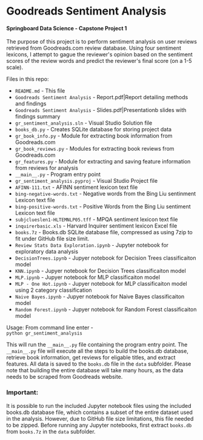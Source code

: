 # Goodreads Sentiment Analysis
#### Springboard Data Science - Capstone Project 1

The purpose of this project is to perform sentiment analysis on user reviews retrieved from Goodreads.com review database. Using four sentiment lexicons, I attempt to gague the reviewer's opinion based on the sentiment scores of the review words and predict the reviewer's final score (on a 1-5 scale).

Files in this repo:

- `README.md` - This file
- `Goodreads Sentiment Analysis` - Report.pdf|Report detailing methods and findings
- `Goodreads Sentiment Analysis` - Slides.pdf|Presentationb slides with findings summary
- `gr_sentiment_analysis.sln` - Visual Studio Solution file
- `books_db.py` - Creates SQLite database for storing project data
- `gr_book_info.py` - Module for extracting book information from Goodreads.com
- `gr_book_reviews.py` - Modules for extracting book reviews from Goodreads.com
- `gr_features.py` - Module for extracting and saving feature information from reviews for analysis
- `__main__.py` - Program entry point
- `gr_sentiment_analysis.pyproj` - Visual Studio Project file
- `AFINN-111.txt` - AFINN sentiment lexicon text file
- `bing-negative-words.txt` - Negative words from the Bing Liu sentinment Lexicon text file
- `bing-positive-words.txt` - Positive Words from the Bing Liu sentiment Lexicon text file
- `subjclueslen1-HLTEMNLP05.tff` - MPQA sentiment lexicon text file
- `inquirerbasic.xls` - Harvard Inquirer sentiment lexicon Excel file
- `books.7z` - Books.db SQLite database file, compressed as using 7zip to fit under GitHub file size limit.
- `Review Stats Data Exploration.ipynb` - Jupyter notebook for exploratory data analysis
- `DecisionTrees.ipynb` - Jupyer notebook for Decision Trees classificaiton model
- `KNN.ipynb` - Jupyer notebook for Decision Trees classificaiton model
- `MLP.ipynb` - Jupyer notebook for MLP classificaiton model
- `MLP - One Hot.ipynb` - Jupyer notebook for MLP classificaiton model using 2 category classification 
- `Naive Bayes.ipynb` - Jupyer notebook for Naive Bayes classificaiton model
- `Random Forest.ipynb` - Jupyer notebook for Random Forest classificaiton model



Usage: From command line enter -<br>
`python gr_sentiment_analysis`

This will run the `__main__.py` file containing the program entry point. The `__main__.py` file will execute all the steps to build the books.db database, retrieve book information, get reviews for eligable titles, and extract features. All data is saved to the `books.db` file in the `data` subfolder. Please note that building the entire database will take many hours, as the data needs to be scraped from Goodreads website.

### Important:
It is possible to run the included Jupyter notebook files using the included books.db database file, which contains a subset of the entire dataset used in the analysis. However, due to GitHub file size limitations, this file needed to be zipped. Before running any Jupyter notebooks, first extract `books.db` from `books.7z` in the `data` subfolder.
